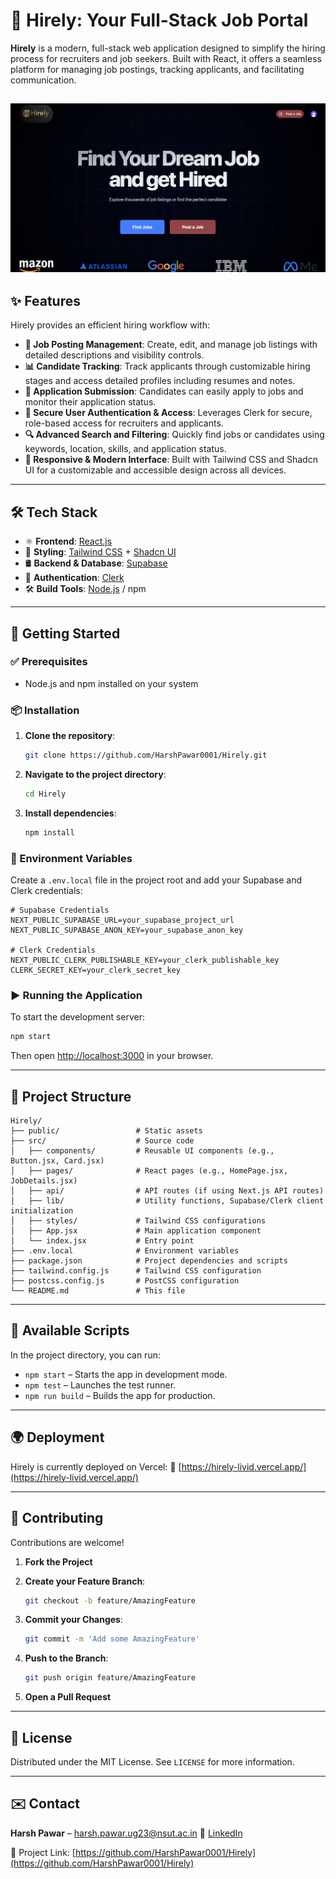 # 🚀 Hirely: Your Full-Stack Job Portal

**Hirely** is a modern, full-stack web application designed to simplify the hiring process for recruiters and job seekers. Built with React, it offers a seamless platform for managing job postings, tracking applicants, and facilitating communication.

![Website Screenshot](public/hirelybio.png)
---

## ✨ Features

Hirely provides an efficient hiring workflow with:

- **📝 Job Posting Management**: Create, edit, and manage job listings with detailed descriptions and visibility controls.
- **📊 Candidate Tracking**: Track applicants through customizable hiring stages and access detailed profiles including resumes and notes.
- **📩 Application Submission**: Candidates can easily apply to jobs and monitor their application status.
- **🔐 Secure User Authentication & Access**: Leverages Clerk for secure, role-based access for recruiters and applicants.
- **🔍 Advanced Search and Filtering**: Quickly find jobs or candidates using keywords, location, skills, and application status.
- **📱 Responsive & Modern Interface**: Built with Tailwind CSS and Shadcn UI for a customizable and accessible design across all devices.

---

## 🛠 Tech Stack

- ⚛️ **Frontend**: [React.js](https://reactjs.org/)
- 🎨 **Styling**: [Tailwind CSS](https://tailwindcss.com/) + [Shadcn UI](https://ui.shadcn.com/)
- 🛢️ **Backend & Database**: [Supabase](https://supabase.com/)
- 🔐 **Authentication**: [Clerk](https://clerk.dev/)
- 🛠️ **Build Tools**: [Node.js](https://nodejs.org/) / npm

---

## 🚀 Getting Started

### ✅ Prerequisites

- Node.js and npm installed on your system

### 📦 Installation

1. **Clone the repository**:

   ```bash
   git clone https://github.com/HarshPawar0001/Hirely.git


2. **Navigate to the project directory**:

   ```bash
   cd Hirely
   ```

3. **Install dependencies**:

   ```bash
   npm install
   ```

### 🔐 Environment Variables

Create a `.env.local` file in the project root and add your Supabase and Clerk credentials:

```env
# Supabase Credentials
NEXT_PUBLIC_SUPABASE_URL=your_supabase_project_url
NEXT_PUBLIC_SUPABASE_ANON_KEY=your_supabase_anon_key

# Clerk Credentials
NEXT_PUBLIC_CLERK_PUBLISHABLE_KEY=your_clerk_publishable_key
CLERK_SECRET_KEY=your_clerk_secret_key
```

### ▶️ Running the Application

To start the development server:

```bash
npm start
```

Then open [http://localhost:3000](http://localhost:3000) in your browser.

---

## 📁 Project Structure

```
Hirely/
├── public/                 # Static assets
├── src/                    # Source code
│   ├── components/         # Reusable UI components (e.g., Button.jsx, Card.jsx)
│   ├── pages/              # React pages (e.g., HomePage.jsx, JobDetails.jsx)
│   ├── api/                # API routes (if using Next.js API routes)
│   ├── lib/                # Utility functions, Supabase/Clerk client initialization
│   ├── styles/             # Tailwind CSS configurations
│   ├── App.jsx             # Main application component
│   └── index.jsx           # Entry point
├── .env.local              # Environment variables
├── package.json            # Project dependencies and scripts
├── tailwind.config.js      # Tailwind CSS configuration
├── postcss.config.js       # PostCSS configuration
└── README.md               # This file
```

---

## 📜 Available Scripts

In the project directory, you can run:

* `npm start` – Starts the app in development mode.
* `npm test` – Launches the test runner.
* `npm run build` – Builds the app for production.

---

## 🌍 Deployment

Hirely is currently deployed on Vercel:
🔗 [https://hirely-livid.vercel.app/](https://hirely-livid.vercel.app/)

---

## 🤝 Contributing

Contributions are welcome!

1. **Fork the Project**
2. **Create your Feature Branch**:

   ```bash
   git checkout -b feature/AmazingFeature
   ```
3. **Commit your Changes**:

   ```bash
   git commit -m 'Add some AmazingFeature'
   ```
4. **Push to the Branch**:

   ```bash
   git push origin feature/AmazingFeature
   ```
5. **Open a Pull Request**

---

## 📄 License

Distributed under the MIT License. See `LICENSE` for more information.

---

## ✉️ Contact

**Harsh Pawar** – [harsh.pawar.ug23@nsut.ac.in](mailto:harsh.pawar.ug23@nsut.ac.in)
📎 [LinkedIn](https://www.linkedin.com/in/harsh-pawar-05991834a/)

🔗 Project Link: [https://github.com/HarshPawar0001/Hirely](https://github.com/HarshPawar0001/Hirely)




